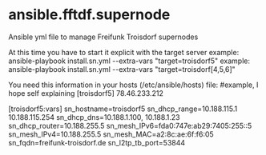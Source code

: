 # ansible.fftdf.supernode
Ansible yml file to manage Freifunk Troisdorf supernodes

At this time you have to start it explicit with the target server
example: ansible-playbook install.sn.yml --extra-vars "target=troisdorf5"
example: ansible-playbook install.sn.yml --extra-vars "target=troisdorf[4,5,6]"

You need this information in your hosts (/etc/ansible/hosts) file:
#example, I hope self explaining
[troisdorf5]
78.46.233.212

[troisdorf5:vars]
sn_hostname=troisdorf5
sn_dhcp_range=10.188.115.1 10.188.115.254
sn_dhcp_dns=10.188.1.100, 10.188.1.23
sn_dhcp_router=10.188.255.5
sn_mesh_IPv6=fda0:747e:ab29:7405:255::5
sn_mesh_IPv4=10.188.255.5
sn_mesh_MAC=a2:8c:ae:6f:f6:05
sn_fqdn=freifunk-troisdorf.de
sn_l2tp_tb_port=53844
